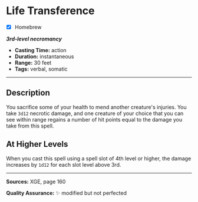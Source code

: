 # Life Transference
- [x] Homebrew

***3rd-level necromancy***
- **Casting Time:** action
- **Duration:** instantaneous
- **Range:** 30 feet
- **Tags:** verbal, somatic

---

## Description
You sacrifice some of your health to mend another creature's injuries.
You take `3d12` necrotic damage, and one creature of your choice that you can see within range regains a number of hit points equal to the damage you take from this spell.

## At Higher Levels
When you cast this spell using a spell slot of 4th level or higher, the damage increases by `1d12` for each slot level above 3rd.

---

**Sources:** XGE, page 160

**Quality Assurance:** :sparkles: modified but not perfected
